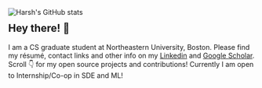 <img alt="Harsh's GitHub stats" align="left" src="https://github-readme-stats.vercel.app/api?username=harshag24&show_icons=true&theme=radical&hide=issues"/>

## Hey there! :wave:

I am a CS graduate student at Northeastern University, Boston. Please find my résumé, contact links and other info on my [Linkedin](https://www.linkedin.com/in/harshagrawal24/) and [Google Scholar](https://scholar.google.com/citations?user=OjDoN7kAAAAJ&hl=en). Scroll :point_down: for my open source projects and contributions! Currently I am open to Internship/Co-op in SDE and ML!
